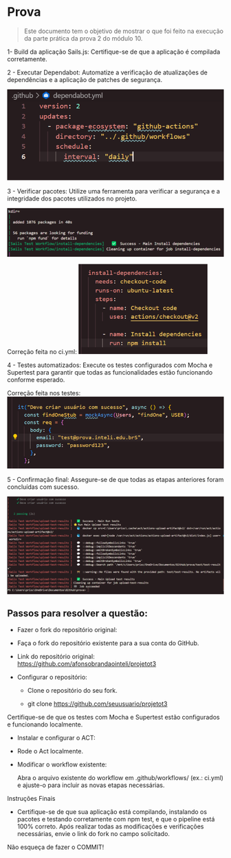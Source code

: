 # Prova

> Este documento tem o objetivo de mostrar o que foi feito na execução da parte prática da prova 2 do módulo 10.


1- Build da aplicação Sails.js: Certifique-se de que a aplicação é compilada corretamente.

2 - Executar Dependabot: Automatize a verificação de atualizações de dependências e a aplicação de patches de segurança.

<img src='./docs/config_dependabot.png'> </img>

3 - Verificar pacotes: Utilize uma ferramenta para verificar a segurança e a integridade dos pacotes utilizados no projeto.

<img src= 'docs\dependecias_instaladas.png'>

Correção feita no ci.yml:
<img src='./docs/correcao1.png' width='300px'> 

4 - Testes automatizados: Execute os testes configurados com Mocha e Supertest para garantir que todas as funcionalidades estão funcionando conforme esperado.

Correção feita nos testes:
<img src='./docs/adicionando_email_test.png'>


5 - Confirmação final: Assegure-se de que todas as etapas anteriores foram concluídas com sucesso.

<img src='./docs/testes_passando.png'>

## Passos para resolver a questão:

- Fazer o fork do repositório original:

- Faça o fork do repositório existente para a sua conta do GitHub.

- Link do repositório original: https://github.com/afonsobrandaointeli/projetot3

- Configurar o repositório:

    - Clone o repositório do seu fork.

    - git clone https://github.com/seuusuario/projetot3


Certifique-se de que os testes com Mocha e Supertest estão configurados e funcionando localmente.

- Instalar e configurar o ACT:

- Rode o Act localmente.

- Modificar o workflow existente:

    Abra o arquivo existente do workflow em .github/workflows/ (ex.: ci.yml) e ajuste-o para incluir as novas etapas necessárias.

Instruções Finais

- Certifique-se de que sua aplicação está compilando, instalando os pacotes e testando corretamente com npm test, e que o pipeline está 100% correto. Após realizar todas as modificações e verificações necessárias, envie o link do fork no campo solicitado.

Não esqueça de fazer o COMMIT!

